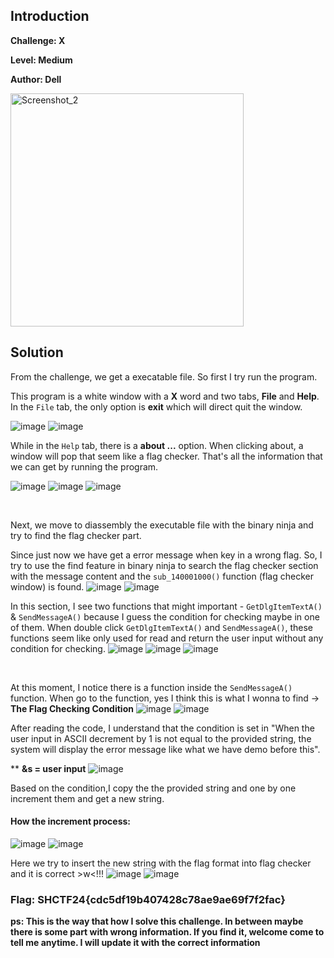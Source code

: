 ## Introduction

**Challenge: X**

**Level: Medium**

**Author: Dell**

<img width="373" alt="Screenshot_2" src="https://github.com/user-attachments/assets/893fa778-fe6c-4371-90fc-759b40d7792c">

## Solution
From the challenge, we get a execatable file. So first I try run the program.

This program is a white window with a **X** word and two tabs, **File** and **Help**. In the `File` tab, the only option is **exit** which will direct quit the window.

![image](https://github.com/user-attachments/assets/3a67cedf-f69b-4996-9009-070c5c47d17e)
![image](https://github.com/user-attachments/assets/b24495bd-75ec-49b2-9e39-6226a440c7f8)

While in the `Help` tab, there is a **about ...** option. When clicking about, a window will pop that seem like a flag checker. 
That's all the information that we can get by running the program.

![image](https://github.com/user-attachments/assets/25b6649a-95ed-4d22-916b-e0abc7229050)
![image](https://github.com/user-attachments/assets/cc2a191b-ff1e-49fd-8637-6240eed69e45)
![image](https://github.com/user-attachments/assets/c96ad758-83eb-4bec-b0ab-7335c755d981)

<p>&nbsp;</p>

Next, we move to diassembly the executable file with the binary ninja and try to find the flag checker part.

Since just now we have get a error message when key in a wrong flag. So, I try to use the find feature in binary ninja to 
search the flag checker section with the message content and the `sub_140001000()` function (flag checker window) is found.
![image](https://github.com/user-attachments/assets/90960636-3e53-4e5c-b699-dd233a277597)
![image](https://github.com/user-attachments/assets/211ad3b6-0d50-480d-98f6-32c1cec78b19)

In this section, I see two functions that might important - `GetDlgItemTextA()` & `SendMessageA()` because I guess the condition for checking maybe in one of them.
When double click `GetDlgItemTextA()` and `SendMessageA()`, these functions seem like only used for read and return the user input without any condition for checking.
![image](https://github.com/user-attachments/assets/f5a8d57a-74d3-4c79-bdd5-4d57df8bec53)
![image](https://github.com/user-attachments/assets/a0634e37-35cd-446b-bc94-db87ab979ad6)
![image](https://github.com/user-attachments/assets/4fe9a562-a650-4559-a61d-0f6dfddd0fb7)

<p>&nbsp;</p>

At this moment, I notice there is a function inside the `SendMessageA()` function. 
When go to the function, yes I think this is what I wonna to find -> **The Flag Checking Condition**
![image](https://github.com/user-attachments/assets/f2625204-a0db-4b57-b8f7-eafe6803bc4f)
![image](https://github.com/user-attachments/assets/713c87dc-f9db-40a2-877e-ceb55b327db5)

After reading the code, I understand that the condition is set in "When the user input in ASCII decrement by 1 is not equal to the provided string, 
the system will display the error message like what we have demo before this".

** **&s = user input**
![image](https://github.com/user-attachments/assets/00c0bd19-f28b-410f-952b-6a53715ac336)

Based on the condition,I copy the the provided string and one by one increment them and get a new string.

#### How the increment process:
![image](https://github.com/user-attachments/assets/e1a3d189-923c-4a56-af1d-05edc3c2f204)
![image](https://github.com/user-attachments/assets/14a9dd40-5b1e-4776-a7fb-491ea5e289c4)

Here we try to insert the new string with the flag format into flag checker and it is correct >w<!!!
![image](https://github.com/user-attachments/assets/ccd6af1d-d9f7-4321-8aec-c4be173271ed)
![image](https://github.com/user-attachments/assets/cc2c59cd-7bb8-4456-b8b8-51e7bf44b04f)

### Flag: SHCTF24{cdc5df19b407428c78ae9ae69f7f2fac}

**ps: This is the way that how I solve this challenge. In between maybe there is some part with wrong information. 
If you find it, welcome come to tell me anytime. I will update it with the correct information**
